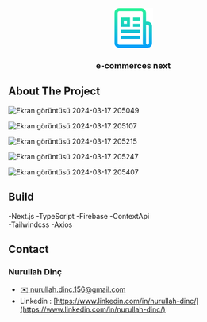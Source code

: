 


<div align="center">
  <a href="https://github.com/github_username/repo_name">
    <img src="https://raw.githubusercontent.com/enesdmc0/react-country-info/main/images/logo.png" alt="Logo" width="80" height="80">
  </a>
<h3 align="center">e-commerces next</h3>
</div>



## About The Project
 
 

![Ekran görüntüsü 2024-03-17 205049](https://github.com/NurullahDnc/e-commerces-next.js/assets/150585098/f72dcac5-8fe9-4c03-b043-523def66ca18)
   
![Ekran görüntüsü 2024-03-17 205107](https://github.com/NurullahDnc/e-commerces-next.js/assets/150585098/2810a5d6-ab1d-431b-b5bc-edb4da2b82a0)
 
![Ekran görüntüsü 2024-03-17 205215](https://github.com/NurullahDnc/e-commerces-next.js/assets/150585098/45adb549-ca55-428c-b10e-98f3b0fa84eb)
  
![Ekran görüntüsü 2024-03-17 205247](https://github.com/NurullahDnc/e-commerces-next.js/assets/150585098/526e3338-aa4b-4ad2-8b9a-a6d808d6f0ce)
  
![Ekran görüntüsü 2024-03-17 205407](https://github.com/NurullahDnc/e-commerces-next.js/assets/150585098/0cd4b4a6-ea0c-41eb-95bb-db6acf91a61a)



  ## Build
  -Next.js
  -TypeScript
  -Firebase
  -ContextApi  
  -Tailwindcss
  -Axios
  


  ## Contact

  ### Nurullah Dinç

  - [ ✉️ nurullah.dinc.156@gmail.com]()
  - Linkedin : [https://www.linkedin.com/in/nurullah-dinc/](https://www.linkedin.com/in/nurullah-dinc/)
